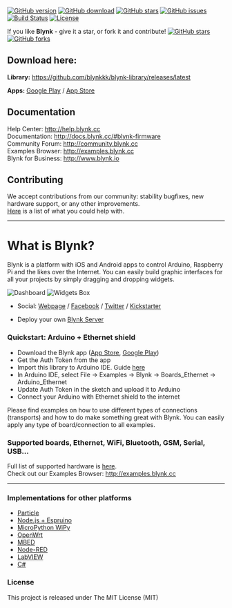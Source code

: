 [![GitHub version](https://img.shields.io/github/release/blynkkk/blynk-library.svg)](https://github.com/blynkkk/blynk-library/releases/latest)
[![GitHub download](https://img.shields.io/github/downloads/blynkkk/blynk-library/total.svg)](https://github.com/blynkkk/blynk-library/releases/latest)
[![GitHub stars](https://img.shields.io/github/stars/blynkkk/blynk-library.svg)](https://github.com/blynkkk/blynk-library/stargazers)
[![GitHub issues](https://img.shields.io/github/issues/blynkkk/blynk-library.svg)](https://github.com/blynkkk/blynk-library/issues)
[![Build Status](https://img.shields.io/travis/blynkkk/blynk-library.svg)](https://travis-ci.org/blynkkk/blynk-library)
[![License](https://img.shields.io/badge/license-MIT-blue.svg)](https://github.com/blynkkk/blynk-library/blob/master/LICENSE)

If you like **Blynk** - give it a star, or fork it and contribute! 
[![GitHub stars](https://img.shields.io/github/stars/blynkkk/blynk-library.svg?style=social&label=Star)](https://github.com/blynkkk/blynk-library/stargazers) 
[![GitHub forks](https://img.shields.io/github/forks/blynkkk/blynk-library.svg?style=social&label=Fork)](https://github.com/blynkkk/blynk-library/network)

## Download here:
**Library:** https://github.com/blynkkk/blynk-library/releases/latest

**Apps:** [Google Play](https://play.google.com/store/apps/details?id=cc.blynk) / [App Store](https://itunes.apple.com/us/app/blynk-control-arduino-raspberry/id808760481?ls=1&mt=8)

## Documentation
Help Center: http://help.blynk.cc  
Documentation: http://docs.blynk.cc/#blynk-firmware  
Community Forum: http://community.blynk.cc  
Examples Browser: http://examples.blynk.cc  
Blynk for Business: http://www.blynk.io

## Contributing
We accept contributions from our community: stability bugfixes, new hardware support, or any other improvements.  
[Here](https://github.com/blynkkk/blynk-library/labels/help%20wanted) is a list of what you could help with.

__________

# What is Blynk?
Blynk is a platform with iOS and Android apps to control Arduino, Raspberry Pi and the likes over the Internet.
You can easily build graphic interfaces for all your projects by simply dragging and dropping widgets.

![Dashboard](https://github.com/blynkkk/blynk-server/blob/master/docs/overview/dash.png)
![Widgets Box](https://github.com/blynkkk/blynk-server/blob/master/docs/overview/widgets_box.png)

* Social: [Webpage](http://www.blynk.cc) / [Facebook](http://www.fb.com/blynkapp) / [Twitter](http://twitter.com/blynk_app) / [Kickstarter](https://www.kickstarter.com/projects/167134865/blynk-build-an-app-for-your-arduino-project-in-5-m/description)

* Deploy your own [Blynk Server](https://github.com/blynkkk/blynk-server)

### Quickstart: Arduino + Ethernet shield

* Download the Blynk app ([App Store](https://itunes.apple.com/us/app/blynk-control-arduino-raspberry/id808760481?ls=1&mt=8), [Google Play](https://play.google.com/store/apps/details?id=cc.blynk))
* Get the Auth Token from the app
* Import this library to Arduino IDE. Guide [here](http://arduino.cc/en/guide/libraries)
* In Arduino IDE, select File -> Examples -> Blynk -> Boards_Ethernet -> Arduino_Ethernet
* Update Auth Token in the sketch and upload it to Arduino
* Connect your Arduino with Ethernet shield to the internet

Please find examples on how to use different types of connections (transports) and how to do make something great with Blynk.
You can easily apply any type of board/connection to all examples.

### Supported boards, Ethernet, WiFi, Bluetooth, GSM, Serial, USB...

Full list of supported hardware is [here](https://github.com/blynkkk/blynkkk.github.io/blob/master/SupportedHardware.md).  
Check out our Examples Browser: http://examples.blynk.cc

__________

### Implementations for other platforms
* [Particle](https://github.com/vshymanskyy/blynk-library-spark)
* [Node.js + Espruino](https://github.com/vshymanskyy/blynk-library-js)
* [MicroPython WiPy](https://github.com/wipy/wipy/tree/master/lib/blynk)
* [OpenWrt](https://github.com/vshymanskyy/blynk-library-openwrt)
* [MBED](https://developer.mbed.org/users/vshymanskyy/code/Blynk/)
* [Node-RED](https://github.com/tzapu/node-red-contrib-blynk-websockets)
* [LabVIEW](https://github.com/juncaofish/NI-LabVIEWInterfaceforBlynk)
* [C#](https://github.com/sverrefroy/BlynkLibrary)

### License
This project is released under The MIT License (MIT)
